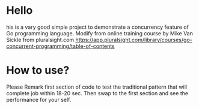 Hello
=====
his is a vary good simple project to demonstrate a concurrency feature of Go programming language.
Modify from online training course by Mike Van Sickle from pluralsight.com https://app.pluralsight.com/library/courses/go-concurrent-programming/table-of-contents

How to use?
===========
Please Remark first section of code to test the traditional pattern that will complete job within 18-20 sec.
Then swap to the first section and see the performance for your self.